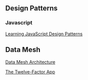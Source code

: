
## Design Patterns

### Javascript

[Learning JavaScript Design Patterns](https://www.patterns.dev/posts/classic-design-patterns/#factorypatternjavascript)

## Data Mesh

[Data Mesh Architecture](https://www.datamesh-architecture.com/#why)

[The Twelve-Factor App](https://12factor.net/)